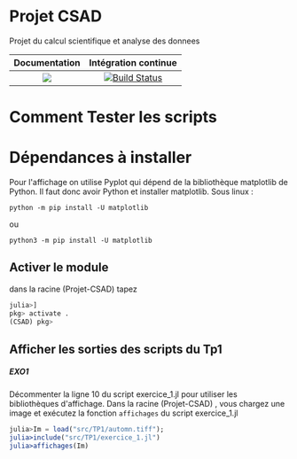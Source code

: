 # Projet CSAD
Projet du calcul scientifique et analyse des donnees


| **Documentation** | **Intégration continue** 
|:-----------------:|:------------------------:
| [![](https://img.shields.io/badge/docs-dev-blue.svg)](https://mathn7.github.io/Projet-CSAD/dev) |[![Build Status](https://travis-ci.com/mathn7/Projet-CSAD.svg?branch=master)](https://travis-ci.com/mathn7/Projet-CSAD)|


# Comment Tester les scripts

# Dépendances à installer
Pour l'affichage on utilise Pyplot qui dépend de la
bibliothèque matplotlib de Python.
Il faut donc avoir Python et installer matplotlib.
Sous linux :
```linux
python -m pip install -U matplotlib
```
ou
```linux
python3 -m pip install -U matplotlib
```

## Activer le module
dans la racine (Projet-CSAD) tapez

```julia
julia>]
pkg> activate .
(CSAD) pkg>
```

## Afficher les sorties des scripts du Tp1
##### EXO1
Décommenter la ligne 10 du script exercice_1.jl
pour utiliser les bibliothèques d'affichage.
Dans la racine (Projet-CSAD) , vous chargez une image et
exécutez la fonction `affichages` du script exercice_1.jl

```julia
julia>Im = load("src/TP1/automn.tiff");
julia>include("src/TP1/exercice_1.jl")
julia>affichages(Im)
```
